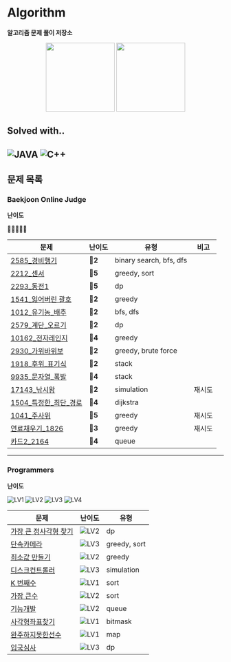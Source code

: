# Algorithm

**알고리즘 문제 풀이 저장소**

<div align = "center">
  <img src="https://camo.githubusercontent.com/96deb9410f82a396ee353915212bd06c6c26a6e745ca740e61f6b2b1d4dec27f/687474703a2f2f6d617a617373756d6e6964612e7774662f6170692f76322f67656e65726174655f62616467653f626f6a3d68616c7563696e6f72" height=160/ alt="">
  <img src="https://mazandi.herokuapp.com/api?handle=halucinor&theme=warm" height=160/ alt="">
</div>

## Solved with..
![JAVA](https://img.shields.io/badge/Java-ED8B00?style=for-the-badge&logo=java&logoColor=white)
![C++](https://img.shields.io/badge/C%2B%2B-00599C?style=for-the-badge&logo=c%2B%2B&logoColor=white)
----
## 문제 목록

### Baekjoon Online Judge
**난이도**

💎🔴🥇🥈🥉

| 문제                                               | 난이도     | 유형                      | 비고 |
|--------------------------------------------------|---------|-------------------------|----|
| [2585_경비행기](BOJ/[BOJ]2585_경비행기.cpp)              | **🥇2** | binary search, bfs, dfs |
| [2212_센서](BOJ/[BOJ]2212_센서.cpp)                  | **🥇5** | greedy, sort            |
| [2293_동전1](BOJ/[BOJ]2293_동전1.cpp)                | **🥇5** | dp                      |
| [1541_잃어버린 괄호](BOJ/[BOJ]1541_잃어버린_괄호.cpp)        | **🥈2** | greedy                  |
| [1012_유기농_배추](BOJ/[BOJ]1012_유기농_배추.cpp)          | **🥈2** | bfs, dfs                |
| [2579_계단_오르기](BOJ/[BOJ]2579_계단_오르기.cpp)          | **🥈2** | dp                      |
| [10162_전자레인지](BOJ/[BOJ]10162_전자레인지.cpp)          | **🥉4** | greedy                  |
| [2930_가위바위보](BOJ/[BOJ]2930_가위바위보.cpp)            | **🥉2** | greedy, brute force     |
| [1918_후위_표기식](BOJ/src/후위표기식_1918/Main.java)      | **🥇2** | stack                   |
| [9935_문자열_폭발](BOJ/src/문자열폭발_9935/Main.java)      | **🥇4** | stack                   |
| [17143_낚시왕](BOJ/src/낚시왕_17143/Main2.java)        | **🥇2** | simulation              | 재시도 |
| [1504_특정한_최단_경로](BOJ/src/특정한최단경로_1504/Main.java) | **🥇4** | dijkstra                |    |
| [1041_주사위](BOJ/src/주사위_1041/Main.java)           | **🥇5** | greedy                  | 재시도 |
| [연료채우기_1826](BOJ/src/연료채우기_1826/Main.java)       | **🥇3** | greedy                  | 재시도 |
| [카드2_2164](BOJ/src/카드2_2164/Main.java)         | **🥈4** | queue                   | |


-----
### Programmers

**난이도**

![LV1](https://img.shields.io/badge/-LV1-success?style=flat)
![LV2](https://img.shields.io/badge/-LV2-yellow?style=flat)
![LV3](https://img.shields.io/badge/-LV3-orange?style=flat)
![LV4](https://img.shields.io/badge/-LV4-red?style=flat)

| 문제                                                     | 난이도                                                          | 유형           |
|--------------------------------------------------------|--------------------------------------------------------------|--------------|
| [가장 큰 정사각형 찾기](Programmers/[programmers]가장큰정사각형찾기.cpp) | ![LV2](https://img.shields.io/badge/-LV2-yellow?style=flat)  | dp           |
| [단속카메라](Programmers/[programmers]단속카메라.cpp)            | ![LV3](https://img.shields.io/badge/-LV3-orange?style=flat)  | greedy, sort |
| [최소값 만들기](Programmers/[programmers]최소값_만들기.cpp)        | ![LV2](https://img.shields.io/badge/-LV2-yellow?style=flat)  | greedy       |
| [디스크컨트롤러](Programmers/src/디스크컨트롤러/Solution.java)       | ![LV3](https://img.shields.io/badge/-LV3-orange?style=flat)  | simulation   |
| [K 번째수](Programmers/src/K번째수/Solution.java)            | ![LV1](https://img.shields.io/badge/-LV1-success?style=flat) | sort         |
| [가장 큰수](Programmers/src/가장큰수/Solution.java)            | ![LV2](https://img.shields.io/badge/-LV2-yellow?style=flat)  | sort         |
| [기능개발](Programmers/src/기능개발/Solution.java)             | ![LV2](https://img.shields.io/badge/-LV2-yellow?style=flat)  | queue        |
| [사각형좌표찾기](Programmers/src/사전테스트/Solution.java)         | ![LV1](https://img.shields.io/badge/-LV1-success?style=flat) | bitmask      |
| [완주하지못한선수](Programmers/src/완주하지못한선수/Solution.java)     | ![LV1](https://img.shields.io/badge/-LV1-success?style=flat) | map          |
| [입국심사](Programmers/src/입국심사/Solution.java)             | ![LV3](https://img.shields.io/badge/-LV3-orange?style=flat)  | dp           |
